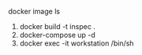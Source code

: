 
docker image ls

1. docker build -t inspec .
2. docker-compose up -d
3. docker exec -it workstation /bin/sh